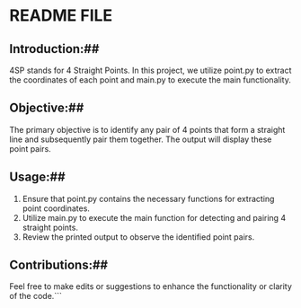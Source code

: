 # README FILE #

## Introduction:##
4SP stands for 4 Straight Points. In this project, we utilize point.py to extract the coordinates of each point and main.py to execute the main functionality.

## Objective:##
The primary objective is to identify any pair of 4 points that form a straight line and subsequently pair them together. The output will display these point pairs.

## Usage:##
1. Ensure that point.py contains the necessary functions for extracting point coordinates.
2. Utilize main.py to execute the main function for detecting and pairing 4 straight points.
3. Review the printed output to observe the identified point pairs.

## Contributions:##
Feel free to make edits or suggestions to enhance the functionality or clarity of the code.```

